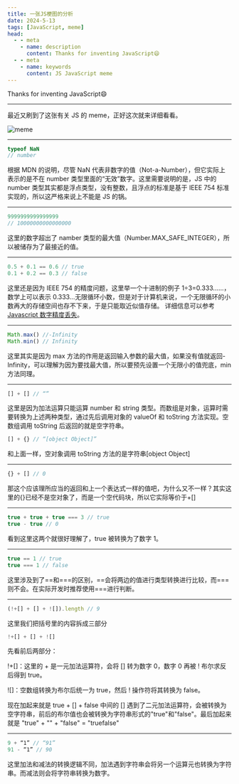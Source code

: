 ```yaml
---
title: 一张JS梗图的分析
date: 2024-5-13
tags: [JavaScript, meme]
head:
  - - meta
    - name: description
      content: Thanks for inventing JavaScript😄
  - - meta
    - name: keywords
      content: JS JavaScript meme
---
```


Thanks for inventing JavaScript😄

---

最近又刷到了这张有关 JS 的 meme，正好这次就来详细看看。

![meme](/post_pic/js-meme_1.webp)

---

```js
typeof NaN
// number
```

根据 MDN 的说明，尽管 NaN 代表非数字的值（Not-a-Number），但它实际上表示的是不在 number 类型里面的“无效”数字。这里需要说明的是，JS 中的 number 类型其实都是浮点类型，没有整数，且浮点的标准是基于 IEEE 754 标准实现的，所以这严格来说上不能是 JS 的锅。

---

```js
9999999999999999
// 10000000000000000
```

这里的数字超出了 namber 类型的最大值（Number.MAX_SAFE_INTEGER），所以被储存为了最接近的值。

---

```js
0.5 + 0.1 == 0.6 // true
0.1 + 0.2 == 0.3 // false
```

这里还是因为 IEEE 754 的精度问题，这里举一个十进制的例子 1÷3=0.333......，数学上可以表示 0.333...无限循环小数，但是对于计算机来说，一个无限循环的小数再大的存储空间也存不下来，于是只能取近似值存储。
详细信息可以参考[Javascript 数字精度丢失](https://vue3js.cn/interview/JavaScript/loss_accuracy.html)。

---

```js
Math.max() //-Infinity
Math.min() // Infinity
```

这里其实是因为 max 方法的作用是返回输入参数的最大值，如果没有值就返回-Infinity，可以理解为因为要找最大值，所以要预先设置一个无限小的值兜底，min 方法同理。

---

<!-- prettier-ignore -->
```js
[] + [] // “”
```

这里是因为加法运算只能运算 number 和 string 类型。而数组是对象，运算时需要转换为上述两种类型，通过先后调用对象的 valueOf 和 toString 方法实现。空数组调用 toString 后返回的就是空字符串。

<!-- prettier-ignore -->
```js
[] + {} // “[object Object]”
```

和上面一样，空对象调用 toString 方法的是字符串[object Object]

---

<!-- prettier-ignore -->
```js
{} + [] // 0
```

那这个应该理所应当的返回和上一个表达式一样的值吧，为什么又不一样？其实这里的{}已经不是空对象了，而是一个空代码块，所以它实际等价于+[]

---

```js
true + true + true === 3 // true
true - true // 0
```

看到这里这两个就很好理解了，true 被转换为了数字 1。

---

```js
true == 1 // true
true === 1 // false
```

这里涉及到了\==和\=\==的区别，\==会将两边的值进行类型转换进行比较，而\=\==则不会。在实际开发时推荐使用\=\==进行判断。

---

<!-- prettier-ignore -->
```js
(!+[] + [] + ![]).length // 9
```

这里我们把括号里的内容拆成三部分

```js
!+[] + [] + ![]
```

先看前后两部分：

!+[]：这里的 + 是一元加法运算符，会将 [] 转为数字 0，数字 0 再被 ! 布尔求反后得到 true。

![]：空数组转换为布尔后统一为 true，然后 ! 操作符将其转换为 false。

现在加起来就是 true + [] + false 中间的 [] 遇到了二元加法运算符，会被转换为空字符串，前后的布尔值也会被转换为字符串形式的"true"和"false"。最后加起来就是 "true" + "" + "false" = "truefalse"

---

```js
9 + “1” // “91”
91 - “1” // 90
```

这里加法和减法的转换逻辑不同，加法遇到字符串会将另一个运算元也转换为字符串。而减法则会将字符串转换为数字。
